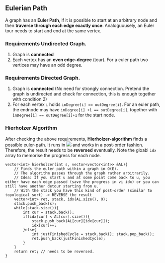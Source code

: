 ## Eulerian Path

A graph has an **Euler Path**, if it is possible to start at an arbitrary node and then **traverse through each edge exactly once**.
Analoguousely, an Euler tour needs to start and end at the same vertex.

### Requirements Undirected Graph.
1. Graph is **connected**
2. Each vertex has an **even edge-degree** (tour). For a euler path two vertices may have an odd degree.

### Requirements Directed Graph.
1. Graph is **connected** (No need for strongly connection. Pretend the graph is undirected and check for connection, this is enough together with condition 2)
2. For each vertex `i` holds `inDegree[i] == outDegree[i]`. For an euler path, the endnode may have `inDegree[i] +1 == outDegree[i]`, together with `inDegree[i] == outDegree[i]+1` for the start node.

### Hierholzer Algorithm 
After checking the above requirements, **Hierholzer-algorithm** finds a possible euler-path. It runs in  <img src="https://render.githubusercontent.com/render/math?math=O(E)"> and works in a post-order fashion.
Therefore, the result needs to be **reversed** eventually. Note the gloabl `idx` array to memorise the progress for each node. 

```
vector<int> hierholzer(int s, vector<vector<int>> &AL){
    // Finds the euler path within a graph in O(E).
    // The algorithm passes through the graph rather arbitrarily. 
    // Idea: If you start u and at some point come back to u, you either have each edge passed (save the progress in vi idx) or you can still have another detour starting from u.
    // With the stack you have this kind of post-order (similar to topological sort) -> REVERSE the result
    vector<int> ret, stack, idx(AL.size(), 0);
    stack.push_back(s);
    while(stack.size()){
        int cur = stack.back();
        if(idx[cur] < AL[cur].size()){
            stack.push_back(AL[cur][idx[cur]]);
            idx[cur]++;
        }else{
            int justFinishedCycle = stack.back(); stack.pop_back();
            ret.push_back(justFinishedCycle);
        }
    }
    return ret; // needs to be reversed.
}

```
